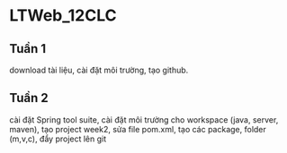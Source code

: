 # LTWeb_12CLC
## Tuần 1
download tài liệu, cài đặt môi trường, tạo github.
## Tuần 2
cài đặt Spring tool suite, cài đặt môi trường cho workspace (java, server, maven), tạo project week2, sửa file pom.xml, tạo các package, folder (m,v,c), đẩy project lên git
